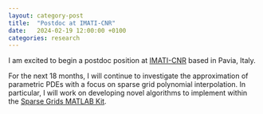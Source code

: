 ```yaml
---
layout: category-post
title:  "Postdoc at IMATI-CNR"
date:   2024-02-19 12:00:00 +0100
categories: research
---
```

I am excited to begin a postdoc position at [IMATI-CNR](https://www.imati.cnr.it/make_home_page.php?status=start) based in Pavia, Italy.

For the next 18 months, I will continue to investigate the approximation of parametric PDEs with a focus on sparse grid polynomial interpolation.
In particular, I will work on developing novel algorithms to implement within the [Sparse Grids MATLAB Kit](https://sites.google.com/view/sparse-grids-kit).